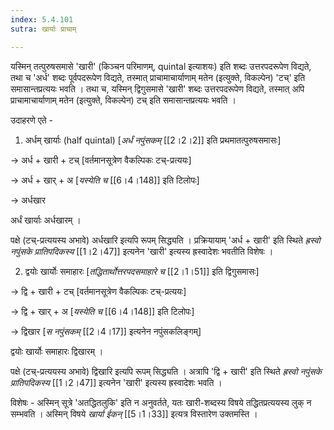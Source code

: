 ```yaml
---
index: 5.4.101
sutra: खार्याः प्राचाम्

---
```

यस्मिन् तत्पुरुषसमासे 'खारी' (किञ्चन परिमाणम्, quintal इत्याशयः) इति शब्दः उत्तरपदरूपेण विद्यते, तथा च 'अर्ध' शब्दः पूर्वपदरूपेण विद्यते, तस्मात् प्राचामाचार्याणाम् मतेन (इत्युक्ते, विकल्पेन)  'टच्' इति समासान्तप्रत्ययः भवति । तथा च, यस्मिन् द्विगुसमासे 'खारी' शब्दः उत्तरपदरूपेण विद्यते, तस्मात् अपि प्राचामाचार्याणाम् मतेन (इत्युक्ते, विकल्पेन) टच् इति समासान्तप्रत्ययः भवति । 



उदाहरणे एते -



1. अर्धम् खार्याः (half quintal) [_अर्धं नपुंसकम्_ [[2।2।2]] इति प्रथमातत्पुरुषसमासः]

→ अर्ध + खारी + टच् [वर्तमानसूत्रेण वैकल्पिकः टच्-प्रत्ययः]

→ अर्ध + खार् + अ [_यस्येति च_ [[6।4।148]] इति टिलोपः]

→ अर्धखार

अर्धं खार्याः अर्धखारम् । 

पक्षे (टच्-प्रत्ययस्य अभावे) अर्धखारि इत्यपि रूपम् सिद्ध्यति । प्रक्रियायाम् 'अर्ध + खारी' इति स्थिते _ह्रस्वो नपुंसके प्रातिपदिकस्य_ [[1।2।47]] इत्यनेन 'खारी' इत्यस्य ह्रस्वादेशः भवतीति विशेषः ।



2. द्वयोः खार्योः समाहारः [_तद्धितार्थोत्तरपदसमाहारे च_ [[2।1।51]] इति द्विगुसमासः]

→ द्वि + खारी + टच् [वर्तमानसूत्रेण वैकल्पिकः टच्-प्रत्ययः]

→ द्वि  + खार् + अ [_यस्येति च_ [[6।4।148]] इति टिलोपः]

→ द्विखार [_स नपुंसकम्_ [[2।4।17]] इत्यनेन नपुंसकलिङ्गम्]

    

द्वयोः खार्योः समाहारः द्विखारम् । 

पक्षे (टच्-प्रत्ययस्य अभावे) द्विखारि  इत्यपि रूपम् सिद्ध्यति । अत्रापि  'द्वि + खारी' इति स्थिते _ह्रस्वो नपुंसके प्रातिपदिकस्य_ [[1।2।47]] इत्यनेन 'खारी' इत्यस्य  ह्रस्वादेशः भवति  ।



विशेषः - अस्मिन् सूत्रे 'अतद्धितलुकि' इति न अनुवर्तते, यतः खारी-शब्दस्य विषये तद्धितप्रत्ययस्य लुक् न सम्भवति । अस्मिन् विषये _खार्या ईकन्_ [[5।1।33]] इत्यत्र विस्तारेण उक्तमस्ति ।         

